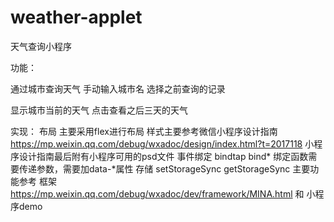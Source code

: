 # weather-applet

天气查询小程序

功能：

通过城市查询天气
	手动输入城市名
	选择之前查询的记录

显示城市当前的天气
	点击查看之后三天的天气

实现：
	布局
		主要采用flex进行布局
		样式主要参考微信小程序设计指南 https://mp.weixin.qq.com/debug/wxadoc/design/index.html?t=2017118
		小程序设计指南最后附有小程序可用的psd文件
	事件绑定
		bindtap
		bind*
		绑定函数需要传递参数，需要加data-*属性
	存储
		setStorageSync
		getStorageSync
	主要功能参考 框架 https://mp.weixin.qq.com/debug/wxadoc/dev/framework/MINA.html 和 小程序demo

